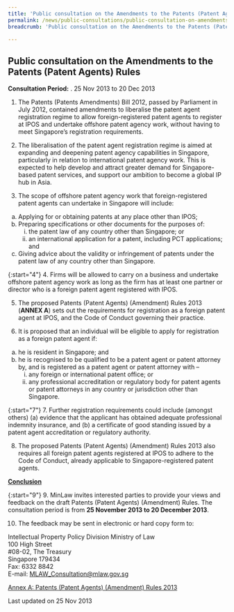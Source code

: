 ```yaml
---
title: 'Public consultation on the Amendments to the Patents (Patent Agents) Rules'
permalink: /news/public-consultations/public-consultation-on-amendments-to-patent-agent-rules/
breadcrumb: 'Public consultation on the Amendments to the Patents (Patent Agents) Rules'

---
```



Public consultation on the Amendments to the Patents (Patent Agents) Rules
---

**Consultation Period:** . 
25 Nov 2013 to 20 Dec 2013

1. The Patents (Patents Amendments) Bill 2012, passed by Parliament in July 2012, contained amendments to liberalise the patent agent registration regime to allow foreign-registered patent agents to register at IPOS and undertake offshore patent agency work, without having to meet Singapore’s registration requirements. 

2. The liberalisation of the patent agent registration regime is aimed at expanding and deepening patent agency capabilities in Singapore, particularly in relation to international patent agency work.  This is expected to help develop and attract greater demand for Singapore-based patent services, and support our ambition to become a global IP hub in Asia.

3. The scope of offshore patent agency work that foreign-registered patent agents can undertake in Singapore will include:

<ol style="list-style-type: lower-alpha">
  <li>Applying for or obtaining patents at any place other than IPOS;</li>
  <li>Preparing specifications or other documents for the purposes of:
  <ol style="list-style-type: lower-roman">
    <li>the patent law of any country other than Singapore; or</li>
    <li>an international application for a patent, including PCT applications; and</li>
   </ol>
  </li>
  <li>Giving advice about the validity or infringement of patents under the patent law of any country other than Singapore.  </li>
</ol>

{:start="4"}
4. Firms will be allowed to carry on a business and undertake offshore patent agency work as long as the firm has at least one partner or director who is a foreign patent agent registered with IPOS. 

5. The proposed Patents (Patent Agents) (Amendment) Rules 2013 (**ANNEX A**) sets out the requirements for registration as a foreign patent agent at IPOS, and the Code of Conduct governing their practice.

6. It is proposed that an individual will be eligible to apply for registration as a foreign patent agent if:

<ol style="list-style-type: lower-alpha">
  <li>he is resident in Singapore; and</li>
  <li>he is recognised to be qualified to be a patent agent or patent attorney by, and is registered as a patent agent or patent attorney with –<br>
    <ol style="list-style-type: lower-roman">
      <li>any foreign or international patent office; or</li>
      <li>any professional accreditation or regulatory body for patent agents or patent attorneys in any country or jurisdiction other than Singapore.</li>
    </ol>
  </li>
</ol>

{:start="7"}
7. Further registration requirements could include (amongst others) (a) evidence that the applicant has obtained adequate professional indemnity insurance, and (b) a certificate of good standing issued by a patent agent accreditation or regulatory authority.

8. The proposed Patents (Patent Agents) (Amendment) Rules 2013 also requires all foreign patent agents registered at IPOS to adhere to the Code of Conduct, already applicable to Singapore-registered patent agents.

<b><u>Conclusion</u></b>

{:start="9"}
9. MinLaw invites interested parties to provide your views and feedback on the draft Patents (Patent Agents) (Amendment) Rules.  The consultation period is from **25 November 2013 to 20 December 2013**.

10. The feedback may be sent in electronic or hard copy form to:

<p class="address-centered">
Intellectual Property Policy Division
Ministry of Law<br>
100 High Street<br>
#08-02, The Treasury<br>
Singapore 179434<br>
Fax: 6332 8842<br>
E-mail: <a href="mailto:MLAW_Consultation@mlaw.gov.sg">MLAW_Consultation@mlaw.gov.sg</a>
</p>

[Annex A: Patents (Patent Agents) (Amendment) Rules 2013](#)

<p class="right-side-updated">Last updated on 25 Nov 2013<p>
